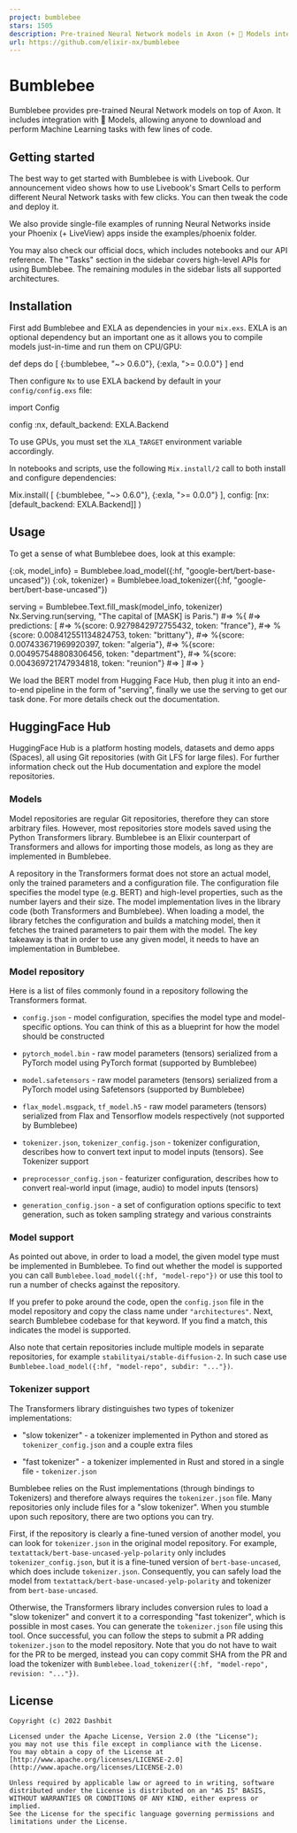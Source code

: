 ```yaml
---
project: bumblebee
stars: 1505
description: Pre-trained Neural Network models in Axon (+ 🤗 Models integration)
url: https://github.com/elixir-nx/bumblebee
---
```


Bumblebee
=========

Bumblebee provides pre-trained Neural Network models on top of Axon. It includes integration with 🤗 Models, allowing anyone to download and perform Machine Learning tasks with few lines of code.

Getting started
---------------

The best way to get started with Bumblebee is with Livebook. Our announcement video shows how to use Livebook's Smart Cells to perform different Neural Network tasks with few clicks. You can then tweak the code and deploy it.

We also provide single-file examples of running Neural Networks inside your Phoenix (+ LiveView) apps inside the examples/phoenix folder.

You may also check our official docs, which includes notebooks and our API reference. The "Tasks" section in the sidebar covers high-level APIs for using Bumblebee. The remaining modules in the sidebar lists all supported architectures.

Installation
------------

First add Bumblebee and EXLA as dependencies in your `mix.exs`. EXLA is an optional dependency but an important one as it allows you to compile models just-in-time and run them on CPU/GPU:

def deps do
  \[
    {:bumblebee, "~> 0.6.0"},
    {:exla, ">= 0.0.0"}
  \]
end

Then configure `Nx` to use EXLA backend by default in your `config/config.exs` file:

import Config

config :nx, default\_backend: EXLA.Backend

To use GPUs, you must set the `XLA_TARGET` environment variable accordingly.

In notebooks and scripts, use the following `Mix.install/2` call to both install and configure dependencies:

Mix.install(
  \[
    {:bumblebee, "~> 0.6.0"},
    {:exla, ">= 0.0.0"}
  \],
  config: \[nx: \[default\_backend: EXLA.Backend\]\]
)

Usage
-----

To get a sense of what Bumblebee does, look at this example:

{:ok, model\_info} \= Bumblebee.load\_model({:hf, "google-bert/bert-base-uncased"})
{:ok, tokenizer} \= Bumblebee.load\_tokenizer({:hf, "google-bert/bert-base-uncased"})

serving \= Bumblebee.Text.fill\_mask(model\_info, tokenizer)
Nx.Serving.run(serving, "The capital of \[MASK\] is Paris.")
#=> %{
#=>   predictions: \[
#=>     %{score: 0.9279842972755432, token: "france"},
#=>     %{score: 0.008412551134824753, token: "brittany"},
#=>     %{score: 0.007433671969920397, token: "algeria"},
#=>     %{score: 0.004957548808306456, token: "department"},
#=>     %{score: 0.004369721747934818, token: "reunion"}
#=>   \]
#=> }

We load the BERT model from Hugging Face Hub, then plug it into an end-to-end pipeline in the form of "serving", finally we use the serving to get our task done. For more details check out the documentation.

HuggingFace Hub
---------------

HuggingFace Hub is a platform hosting models, datasets and demo apps (Spaces), all using Git repositories (with Git LFS for large files). For further information check out the Hub documentation and explore the model repositories.

### Models

Model repositories are regular Git repositories, therefore they can store arbitrary files. However, most repositories store models saved using the Python Transformers library. Bumblebee is an Elixir counterpart of Transformers and allows for importing those models, as long as they are implemented in Bumblebee.

A repository in the Transformers format does not store an actual model, only the trained parameters and a configuration file. The configuration file specifies the model type (e.g. BERT) and high-level properties, such as the number layers and their size. The model implementation lives in the library code (both Transformers and Bumblebee). When loading a model, the library fetches the configuration and builds a matching model, then it fetches the trained parameters to pair them with the model. The key takeaway is that in order to use any given model, it needs to have an implementation in Bumblebee.

### Model repository

Here is a list of files commonly found in a repository following the Transformers format.

-   `config.json` - model configuration, specifies the model type and model-specific options. You can think of this as a blueprint for how the model should be constructed
    
-   `pytorch_model.bin` - raw model parameters (tensors) serialized from a PyTorch model using PyTorch format (supported by Bumblebee)
    
-   `model.safetensors` - raw model parameters (tensors) serialized from a PyTorch model using Safetensors (supported by Bumblebee)
    
-   `flax_model.msgpack`, `tf_model.h5` - raw model parameters (tensors) serialized from Flax and Tensorflow models respectively (not supported by Bumblebee)
    
-   `tokenizer.json`, `tokenizer_config.json` - tokenizer configuration, describes how to convert text input to model inputs (tensors). See Tokenizer support
    
-   `preprocessor_config.json` - featurizer configuration, describes how to convert real-world input (image, audio) to model inputs (tensors)
    
-   `generation_config.json` - a set of configuration options specific to text generation, such as token sampling strategy and various constraints
    

### Model support

As pointed out above, in order to load a model, the given model type must be implemented in Bumblebee. To find out whether the model is supported you can call `Bumblebee.load_model({:hf, "model-repo"})` or use this tool to run a number of checks against the repository.

If you prefer to poke around the code, open the `config.json` file in the model repository and copy the class name under `"architectures"`. Next, search Bumblebee codebase for that keyword. If you find a match, this indicates the model is supported.

Also note that certain repositories include multiple models in separate repositories, for example `stabilityai/stable-diffusion-2`. In such case use `Bumblebee.load_model({:hf, "model-repo", subdir: "..."})`.

### Tokenizer support

The Transformers library distinguishes two types of tokenizer implementations:

-   "slow tokenizer" - a tokenizer implemented in Python and stored as `tokenizer_config.json` and a couple extra files
    
-   "fast tokenizer" - a tokenizer implemented in Rust and stored in a single file - `tokenizer.json`
    

Bumblebee relies on the Rust implementations (through bindings to Tokenizers) and therefore always requires the `tokenizer.json` file. Many repositories only include files for a "slow tokenizer". When you stumble upon such repository, there are two options you can try.

First, if the repository is clearly a fine-tuned version of another model, you can look for `tokenizer.json` in the original model repository. For example, `textattack/bert-base-uncased-yelp-polarity` only includes `tokenizer_config.json`, but it is a fine-tuned version of `bert-base-uncased`, which does include `tokenizer.json`. Consequently, you can safely load the model from `textattack/bert-base-uncased-yelp-polarity` and tokenizer from `bert-base-uncased`.

Otherwise, the Transformers library includes conversion rules to load a "slow tokenizer" and convert it to a corresponding "fast tokenizer", which is possible in most cases. You can generate the `tokenizer.json` file using this tool. Once successful, you can follow the steps to submit a PR adding `tokenizer.json` to the model repository. Note that you do not have to wait for the PR to be merged, instead you can copy commit SHA from the PR and load the tokenizer with `Bumblebee.load_tokenizer({:hf, "model-repo", revision: "..."})`.

License
-------

```
Copyright (c) 2022 Dashbit

Licensed under the Apache License, Version 2.0 (the "License");
you may not use this file except in compliance with the License.
You may obtain a copy of the License at [http://www.apache.org/licenses/LICENSE-2.0](http://www.apache.org/licenses/LICENSE-2.0)

Unless required by applicable law or agreed to in writing, software
distributed under the License is distributed on an "AS IS" BASIS,
WITHOUT WARRANTIES OR CONDITIONS OF ANY KIND, either express or implied.
See the License for the specific language governing permissions and
limitations under the License.
```
